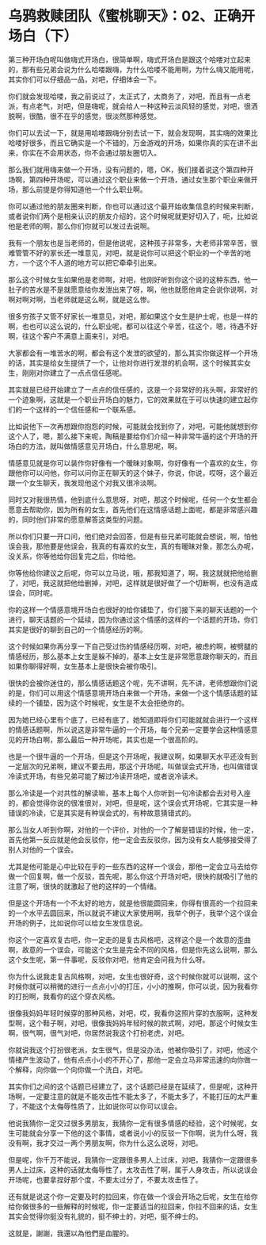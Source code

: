 # 乌鸦救赎团队《蜜桃聊天》：02、正确开场白（下）

第三种开场白呢叫做嗨式开场白，很简单啊，嗨式开场白是跟这个哈喽对立起来的，那有些兄弟会说为什么哈喽跟嗨，为什么哈喽不能用啊，为什么嗨又能用呢，其实你们可以仔细品一品，对吧，仔细体会一下。

你们就会发现哈喽，我之前说过了，太正式了，太商务了，对吧，而且有一点老派，有点老气，对吧，但是嗨呢，就会给人一种这种云淡风轻的感觉，对吧，很洒脱啊，很酷，很不在乎的感觉，很淡然那种感觉。

你们可以去试一下，就是用哈喽跟嗨分别去试一下，就会发现啊，其实嗨的效果比哈喽好很多，而且它确实是一个不错的，万金游戏的开场，如果你真的实在讲不出来，你实在不会用状态，你不会通过朋友圈切入。

那么我们就用嗨来做一个开场，没有问题的，嗯，OK，我们接着说这个第四种开场啊，第四种开场呢，可以通过这个职业来做一个开场，通过女生那个职业来做开场，那么前提是你得知道他一个什么职业啊。

你可以通过他的朋友圈来判断，你也可以通过这个最开始收集信息的时候来判断，或者说你们两个是相亲认识的朋友介绍的，这个时候呢就更好切入了，呃，比如说他是老师的啊，那么你们你就可以发过去说啊。

我有一个朋友也是当老师的，但是他说呢，这种孩子非常多，大老师非常辛苦，很难管管不好的家长还一堆意见，对吧，就是说你可以把这个职业的一个辛苦的地方，一个这个不人道的地方可以把它牵牵引出来。

那么这个时候女生如果他是老师啊，对吧，他刚好听到你这个说的这种东西，他一肚子的苦水是不是就愿意给你发泄出来了呀，啊，他也就愿他肯定会说你说啊，对啊对啊对啊，当老师就是这么啊，就是这么惨。

很多穷孩子又管不好家长一堆意见，对吧，那如果这个女生是护士呢，也是一样的啊，也也可以这么说的，什么职业呢，都可以往这个辛苦，往这个，嗯，待遇不好啊，往这个客户不满意上面来引，对吧。

大家都会有一堆苦水的啊，都会有这个发泄的欲望的，那么其实你做这样一个开场的话，其实是给女生提供了一个，让他对你进行发泄的机会啊，这个时候其实女生，刚刚对你建立了一点点信任感呢。

其实就是已经开始建立了一点点的信任感的，这是一个非常好的兆头啊，非常好的一个迹象啊，这就是一个职业开场白的魅力，它的效果就在于可以快速的建立起你们的一个这样的一个信任感和一个联系感。

比如说他下一次再想跟你抱怨的时候，可能就会找到你了，对吧，可能他就想到你这个人了，嗯，那么接下来呢，陶稿是要给你们介绍一种非常牛逼的这个开场的开场白的方法，就叫做情感意见开场白，什么意思呢，啊。

情感意见就是你可以装作你好像有一个暧昧对象啊，你好像有一个喜欢的女生，你跟他你可以问他，你可以问你正在聊天的这个妹子，你说，你说，哎呀，这个最近跟一个女生聊天，我发现他这个对我又很冷淡啊。

同时又对我很热情，他到底什么意思呀，对吧，那这个时候呢，任何一个女生都会愿意去帮助你，因为所有的女生，首先他们在这情感话题上面呢，都是非常感兴趣的，同时他们非常的愿意解答这类型的问题。

所以你们只要一开口问，他们绝对会回答，但是有些兄弟可能就会想说，啊，怕他误会我，那他要是他误会，我真的有喜欢的女生，真的有暧昧对象，那怎么办呢，没关系，你等他给你回复完之后，你给他。

你等他给你建议之后呢，你可以立马说，哦，那我知道了，啊，我这就就把他给删了，对吧，我这就把他给删掉，对吧，这样就是很好做了一个切断啊，也没有造成误会，同时呢。

你的这样一个情感意境开场白也很好的给你铺垫了，你们接下来的聊天话题的一个进行，聊天话题的一个延续，因为你通过这个情感的这样的一个话题的开场，你们其实是很好的聊到自己的一个情感经历的啊。

这个时候如果你再分享一下自己受过伤的情感经历啊，对吧，被虑的啊，被劈腿的情感经历，那么基本上女生是躲不掉的，基本上女生是非常愿意跟你聊天的，而且如果你聊得好啊，女生基本上是很快会被你吸引。

很快的会被你迷住的，那么情感话题这个呢，先不讲啊，先不讲，老师想跟你们说的是，你们可以用这个情感意境开场白来做一个开场，来做一个这个情感话题的延续的一个铺垫，因为这个时候呢，女生是不太会拒绝你的。

因为她已经心里有个底了，已经有底了，她知道即将你们可能就就会进行一个这样的情感话题啊，所以说这是非常牛逼的一个开场，每个兄弟一定要学会这种情感意见的开场白啊，那么最后一种开场呢，其实也是一个很高阶的。

也是一个很牛逼的一个开场，但是这个开场呢，我建议啊，如果聊天水平还没有到一定层次的兄弟啊，建议不要去用，那这个开场呢，叫做误会式开场，也叫做错误冷读式开场，有些兄弟可能了解过冷读开场吧，或者说冷读术。

那么冷读是一个对共性的解读嘛，基本上每个人你听到一句冷读都会去对号入座的，都会觉得你说的很准很对，对吧，但是呢，这个误会式开场呢，它其实是一种错误的冷读，它是其实是有种误会式的，有种故意猜错式的。

那么当女人听到你啊，对他的一个评价，对他的一个了解是错误的时候，他一定，首先他第一反应就是他会反驳你，他一定会去反驳你，因为没有女人能够接受得了别人对他的一个误会。

尤其是他可能是心中比较在乎的一些东西的这样一个误会，那他一定会立马去给你做一个回复啊，做一个反驳，首先呢，那么你这个开场对吧，很快的就吸引了他的注意了啊，很快的就激起了他的这样的一个情绪。

但是这个开场有一个不太好的地方，就是他很能圆回来，你得有很高的一个拉回来的一个水平去圆回来，所以就说不建议大家使用啊，我举个例子，我举个这个误会开场的例子，比如说你可以给女生发信息说。

你这个一定喜欢复古吧，你一定走的是复古风格吧，这样这个是一个故意的歪曲啊，故意的一个误会，可能这个女生是完全不同的风格，但是你先这么说啊，那么这个女生呢，第一件事呢，反驳你对吧，他肯定会问我为什么呀。

你为什么说我走复古风格啊，对吧，女生也很好奇，这个时候你就可以说啊，这个时候你就可以稍微的进行一点点小小的打压，小小的推啊，你可以说，因为我看你的打扮啊，我看你的这个穿衣风格。

很像我妈妈年轻时候穿的那种风格，对吧，哎，我看你这照片穿的衣服啊，这种发型啊，这个鞋子啊，对吧，很像我妈妈年轻时候的款式啊，对吧，那这个时候女生啊，很气啊，很气对吧，你居然说我这个打扮老虎，对吧。

你就说我这个打扮很老派，女生很气，但是没办法，他被你吸引了，对吧，他这个情绪产生波动了，他有点点小小的不开心了，那他一定会立马非常迅速的向你做一个解释，向你做一个向你做一个洗白，对吧。

其实你们之间的这个话题已经建立了，这个话题已经是在延续了，但是呢，这种开场啊，一定要注意的就是不能攻击性不能太多了，不能太多了，不能打压的太严重了，不能这个太侮辱性质了，比如说你可以你可以误会。

他说我猜你一定交过很多男朋友，我猜你一定有很多情感的经验，这个时候呢，女生可能就会分享一下他的这个事情，或者说小小的反驳一下你啊，说为什么呀，我没有啊，我才交过一两个男朋友啊，你为什么这么说呀，对吧。

但是呢，你千万不能说，我猜你一定跟很多男人上过床，对吧，我猜你一定跟很多男人上过床，这种的话就太侮辱性了，太攻击性了啊，属于人身攻击，所以说误会开场呢，也要拿捏好那个度，不要太过分了，不要太攻击性了。

还有就是说这个你一定要及时的拉回来，你在做一个误会开场之后呢，女生在给你给你做很多的一些解释的时候呢，你一定要适当的拉回来，你拉不回来的话，女生其实会觉得你挺没有礼貌的，挺不绅士的，对吧，挺不绅士的。

这就是，謝謝，我還以為他們是血腥的。